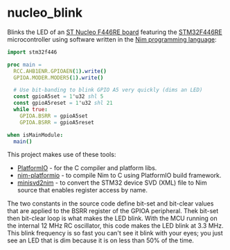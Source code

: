 # nucleo_blink

Blinks the LED of an
[ST Nucleo F446RE board](https://www.st.com/en/evaluation-tools/nucleo-f446re.html)
featuring the [STM32F446RE](https://www.st.com/en/microcontrollers-microprocessors/stm32f446.html)
microcontroller using software written in the
[Nim programming language](https://nim-lang.org/):

```nim
import stm32f446

proc main =
  RCC.AHB1ENR.GPIOAEN(1).write()
  GPIOA.MODER.MODER5(1).write()

  # Use bit-banding to blink GPIO A5 very quickly (dims an LED)
  const gpioA5set = 1'u32 shl 5
  const gpioA5reset = 1'u32 shl 21
  while true:
    GPIOA.BSRR = gpioA5set
    GPIOA.BSRR = gpioA5reset

when isMainModule:
  main()
```

This project makes use of these tools:

* [PlatformIO](https://platformio.org/) - for the C compiler and platform libs.
* [nim-platformio](https://github.com/dwhall/nim-platformio/) - to compile Nim to C using PlatformIO build framework.
* [minisvd2nim](https://github.com/dwhall/minisvd2nim) - to convert the STM32 device SVD (XML) file to Nim source that enables register access by name.

The two constants in the source code define bit-set and bit-clear values
that are applied to the BSRR register of the GPIOA peripheral.
Thek bit-set then bit-clear loop is what makes the LED blink.
With the MCU running on the internal 12 MHz RC oscillator,
this code makes the LED blink at 3.3 MHz.  This blink frequency
is so fast you can't see it blink with your eyes; you just see an LED
that is dim because it is on less than 50% of the time.
